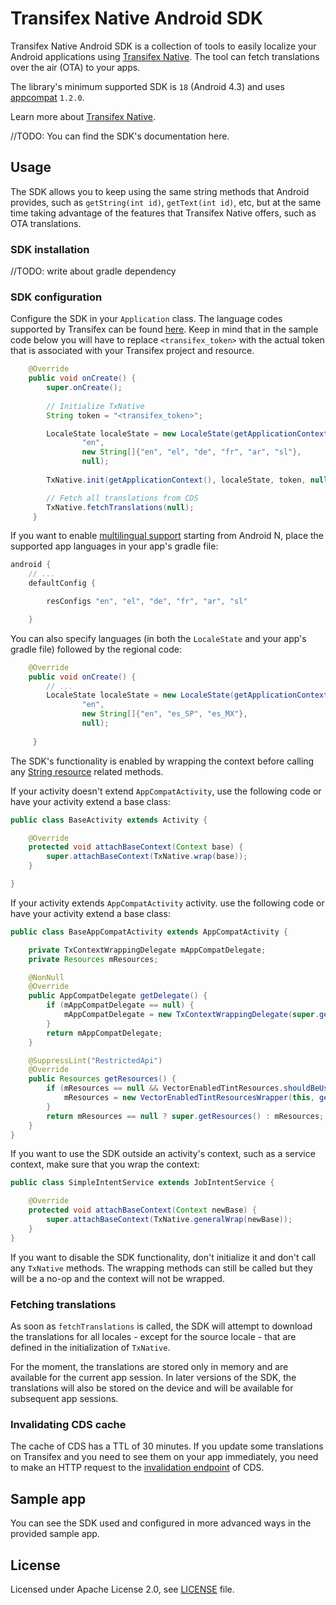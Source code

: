 # Transifex Native Android SDK

Transifex Native Android SDK is a collection of tools to easily localize your Android applications 
using [Transifex Native](https://www.transifex.com/native/). The tool can fetch translations 
over the air (OTA) to your apps.

The library's minimum supported SDK is `18` (Android 4.3) and uses [appcompat](https://developer.android.com/jetpack/androidx/releases/appcompat) `1.2.0`.

Learn more about [Transifex Native](https://docs.transifex.com/transifex-native-sdk-overview/introduction).

//TODO:
You can find the SDK's documentation here.

## Usage

The SDK allows you to keep using the same string methods that Android 
provides, such as `getString(int id)`, `getText(int id)`, etc, but at the same time taking 
advantage of the features that Transifex Native offers, such as OTA translations.

### SDK installation

//TODO: write about gradle dependency

### SDK configuration 

Configure the SDK in your `Application` class. The language codes supported by Transifex can be found [here](https://www.transifex.com/explore/languages/). Keep in mind that in the sample code below you will have to replace 
`<transifex_token>` with the actual token that is associated with your Transifex project and resource.

```java
    @Override
    public void onCreate() {
        super.onCreate();
        
        // Initialize TxNative
        String token = "<transifex_token>";

        LocaleState localeState = new LocaleState(getApplicationContext(),
                "en",
                new String[]{"en", "el", "de", "fr", "ar", "sl"},
                null);
        
        TxNative.init(getApplicationContext(), localeState, token, null, null, null);

        // Fetch all translations from CDS
        TxNative.fetchTranslations(null);
     }
```

If you want to enable [multilingual support](https://developer.android.com/guide/topics/resources/multilingual-support.html) starting from Android N, place the supported app languages in your app's gradle file:

```gradle
android {
    // ...
    defaultConfig {

        resConfigs "en", "el", "de", "fr", "ar", "sl"

    }
```

You can also specify languages (in both the `LocaleState` and your app's gradle file) followed by the regional code:

```java
    @Override
    public void onCreate() {
        // ...	
        LocaleState localeState = new LocaleState(getApplicationContext(),
                "en",
                new String[]{"en", "es_SP", "es_MX"},
                null);
        
     }
```

The SDK's functionality is enabled by wrapping the context before calling any [String resource](https://developer.android.com/reference/android/content/res/Resources#getString(int,%20java.lang.Object...)) related methods.

If your activity doesn't extend `AppCompatActivity`, use the following code or have your activity extend a base class:

```java
public class BaseActivity extends Activity {

    @Override
    protected void attachBaseContext(Context base) {
        super.attachBaseContext(TxNative.wrap(base));
    }

}
```

If your activity extends `AppCompatActivity` activity. use the following code or have your activity extend a base class:
```java
public class BaseAppCompatActivity extends AppCompatActivity {

    private TxContextWrappingDelegate mAppCompatDelegate;
    private Resources mResources;

    @NonNull
    @Override
    public AppCompatDelegate getDelegate() {
        if (mAppCompatDelegate == null) {
            mAppCompatDelegate = new TxContextWrappingDelegate(super.getDelegate());
        }
        return mAppCompatDelegate;
    }

    @SuppressLint("RestrictedApi")
    @Override
    public Resources getResources() {
        if (mResources == null && VectorEnabledTintResources.shouldBeUsed()) {
            mResources = new VectorEnabledTintResourcesWrapper(this, getBaseContext().getResources());
        }
        return mResources == null ? super.getResources() : mResources;
    }
}
```

If you want to use the SDK outside an activity's context, such as a service context, make sure that you wrap the context:

```java
public class SimpleIntentService extends JobIntentService {

    @Override
    protected void attachBaseContext(Context newBase) {
        super.attachBaseContext(TxNative.generalWrap(newBase));
    }
}
```

If you want to disable the SDK functionality, don't initialize it and don't call any `TxNative` methods. The wrapping methods can still be called but they will be a no-op and the context will not be wrapped.

### Fetching translations

As soon as `fetchTranslations` is called, the SDK will attempt to download the 
translations for all locales - except for the source locale - that are defined in the 
initialization of `TxNative`. 

For the moment, the translations are stored only in memory and are available for the 
current app session. In later versions of the SDK, the translations will also be stored on 
the device and will be available for subsequent app sessions.


### Invalidating CDS cache

The cache of CDS has a TTL of 30 minutes. If you update some translations on Transifex 
and you need to see them on your app immediately, you need to make an HTTP request 
to the [invalidation endpoint](https://github.com/transifex/transifex-delivery/#invalidate-cache) of CDS.

## Sample app

You can see the SDK used and configured in more advanced ways in the provided sample app.

## License
Licensed under Apache License 2.0, see [LICENSE](LICENSE) file.